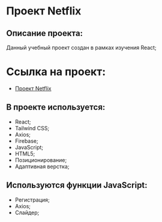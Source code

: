 # Проект Netflix

## Описание проекта:

Данный учебный проект создан в рамках изучения React;

# Ссылка на проект:

- [ Проект Netflix](https://spa-netflix-phi.vercel.app/ 'Я проект Netflix!')

## В проекте используется:

- React;
- Tailwind CSS;
- Axios;
- Firebase;
- JavaScript;
- HTML5;
- Позиционирование;
- Адаптивная верстка;

## Используются функции JavaScript:

- Регистрация;
- Axios;
- Слайдер;
